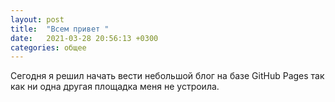 ```yaml
---
layout: post
title:  "Всем привет "
date:   2021-03-28 20:56:13 +0300
categories: общее
---
```

Сегодня я решил начать вести небольшой блог на базе GitHub Pages так как ни одна другая площадка меня не устроила.
